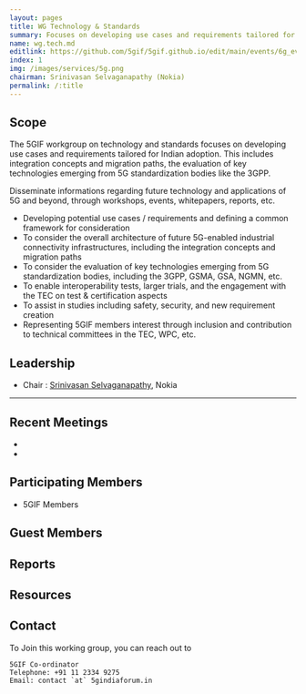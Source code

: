 ```yaml
---
layout: pages
title: WG Technology & Standards 
summary: Focuses on developing use cases and requirements tailored for Indian adoption. This includes integration concepts and migration paths, the evaluation of key technologies emerging from 5G standardization bodies like the 3GPP. 
name: wg.tech.md
editlink: https://github.com/5gif/5gif.github.io/edit/main/events/6g_event.html
index: 1
img: /images/services/5g.png
chairman: Srinivasan Selvaganapathy (Nokia)
permalink: /:title
---
```





## Scope

The 5GIF workgroup on technology and standards focuses on developing use cases and requirements tailored for Indian adoption. This includes integration concepts and migration paths, the evaluation of key technologies emerging from 5G standardization bodies like the 3GPP.

Disseminate informations regarding future technology and applications of 5G and beyond, through workshops, events, whitepapers, reports, etc.

- Developing potential use cases / requirements and defining a common framework for 
consideration
 - To consider the overall architecture of future 5G-enabled industrial connectivity infrastructures, 
 including the integration concepts and migration paths
 - To consider the evaluation of key technologies emerging from 5G standardization bodies, including 
 the 3GPP, GSMA, GSA, NGMN, etc.
- To enable interoperability tests, larger trials, and the engagement with the TEC on test & 
certification aspects
- To assist in studies including safety, security, and new requirement creation
 - Representing 5GIF members interest through inclusion and contribution to technical committees in the TEC, WPC, etc.

 


## Leadership 
- Chair : [Srinivasan Selvaganapathy](https://www.linkedin.com/in/srinivasan-selvaganapathy-182aa535/), Nokia

--------------------
 
## Recent Meetings
- 
- 

## Participating Members 
- 5GIF Members

## Guest Members


## Reports


## Resources


## Contact
To Join this working group, you can reach out to
```
5GIF Co-ordinator
Telephone: +91 11 2334 9275
Email: contact `at` 5gindiaforum.in
```




